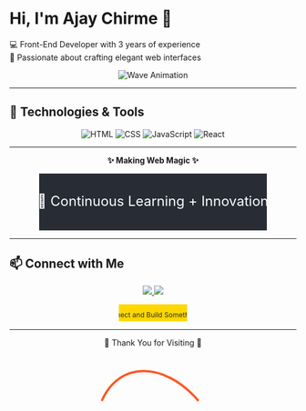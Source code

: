 # Hi, I'm Ajay Chirme 👋

💻 Front-End Developer with 3 years of experience  
🎨 Passionate about crafting elegant web interfaces  

<div align="center">
    <img src="https://raw.githubusercontent.com/AjayChirme/github-profile-content/main/wave.svg" alt="Wave Animation" style="max-width: 100%;">
</div>

---

## 🔧 Technologies & Tools
<p align="center">
  <img alt="HTML" src="https://img.shields.io/badge/-HTML5-E34F26?logo=html5&logoColor=white" />
  <img alt="CSS" src="https://img.shields.io/badge/-CSS3-1572B6?logo=css3&logoColor=white" />
  <img alt="JavaScript" src="https://img.shields.io/badge/-JavaScript-F7DF1E?logo=javascript&logoColor=black" />
  <img alt="React" src="https://img.shields.io/badge/-React-61DAFB?logo=react&logoColor=black" />
</p>

---

<div align="center">
  <p><b>✨ Making Web Magic ✨</b></p>
  <svg width="400" height="100" xmlns="http://www.w3.org/2000/svg">
    <rect width="400" height="100" fill="#282c34" />
    <text x="50%" y="50%" dominant-baseline="middle" text-anchor="middle" font-size="24px" fill="white">🔧 Continuous Learning + Innovation</text>
  </svg>
</div>

---

## 📫 Connect with Me
<p align="center">
  <a href="https://your-portfolio-link.com" target="_blank">
    <img src="https://img.shields.io/badge/-Portfolio-FF5722?logo=firefoxbrowser&logoColor=white&style=for-the-badge">
  </a>
  <a href="https://linkedin.com/in/ajaychirme" target="_blank">
    <img src="https://img.shields.io/badge/-LinkedIn-0077B5?logo=linkedin&logoColor=white&style=for-the-badge">
  </a>
</p>

<p align="center">
    <svg xmlns="http://www.w3.org/2000/svg" width="120" height="30" viewBox="0 0 120 30" preserveAspectRatio="none">
        <rect width="120" height="30" fill="#FFD700"></rect>
        <text x="60" y="20" alignment-baseline="middle" text-anchor="middle" font-size="12" fill="#282C34">
            Let's Connect and Build Something Great!
        </text>
    </svg>
</p>

---

<div align="center">
    <p>🌟 Thank You for Visiting 🌟</p>
    <svg xmlns="http://www.w3.org/2000/svg" width="200" height="100">
        <path d="M10 80 C40 10, 120 10, 180 80" fill="none" stroke="#ff5722" stroke-width="4" />
    </svg>
</div>
